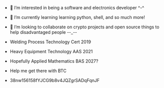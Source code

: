 
- 👀 I’m interested in being a software and electronics developer ^-^
- 🌱 I’m currently learning learning python, shell, and so much more!
- 💞️ I’m looking to collaborate on crypto projects and open source things to help disadvantaged people --_--


- Welding Process Technology Cert 2019
- Heavy Equipment Technology AAS 2021
- Hopefully Applied Mathematics BAS 2027?


- Help me get there with BTC 
- 38nw156158fYJCG9b8v4JQZgrSADqFqnJF
